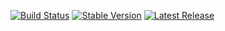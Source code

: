 [![Build Status](https://github.com/GastonFenske/article-ms-azure/actions/workflows/Bump%20version/badge.svg)](https://github.com/GastonFenske/article-ms-azure/actions/workflows/Bump%20version)
[![Stable Version](https://img.shields.io/github/v/tag/GastonFenske/article-ms-azure)](https://img.shields.io/github/v/tag/anothrNick/github-tag-action)
[![Latest Release](https://img.shields.io/github/v/release/GastonFenske/article-ms-azure?color=%233D9970)](https://img.shields.io/github/v/release/GastonFenske/article-ms-azure?color=%233D9970)
